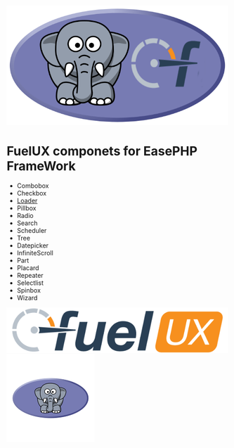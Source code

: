 ![project-logo](https://raw.githubusercontent.com/VitexSoftware/ease-fuelux/master/project-logo.png)

FuelUX componets for EasePHP FrameWork
======================================

  * Combobox    
  * Checkbox        
  * [Loader](Examples/loader.php)  
  * Pillbox  
  * Radio     
  * Search      
  * Scheduler  
  * Tree
  * Datepicker  
  * InfiniteScroll  
  * Part    
  * Placard  
  * Repeater  
  * Selectlist  
  * Spinbox    
  * Wizard

[![fuelux](https://raw.githubusercontent.com/VitexSoftware/ease-fuelux/master/fuelux.png)](http://getfuelux.com/)
[![EasePHP Framework Logo](https://raw.githubusercontent.com/VitexSoftware/EaseFramework/master/project-logo.png "Project Logo")](https://github.com/VitexSoftware/EaseFramework)
